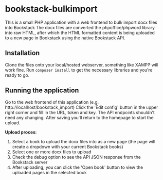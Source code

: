# bookstack-bulkimport
This is a small PHP application with a web frontend to bulk import docx files into Bookstack
The docx files are converted the phpoffice/phpword library into raw HTML, after which the HTML formatted content is being uploaded to a new page in Bookstack using the native Bookstack API.

## Installation

Clone the files onto your local/hosted webserver, something like XAMPP will work fine.
Run `composer install` to get the necessary libraries and you're ready to go.

## Running the application
Go to the web frontend of this application (e.g. http://localhost/bookstack_import)
Click the 'Edit config' button in the upper right corner and fill in the URL, token and key. The API endpoints shouldn't need any changing.
After saving you'll return to the homepage to start the upload.

**Upload proces:**

 1. Select a book to upload the docx files into as a new page (the page will create a dropdown with your current Bookstack books)
 2. Select one or more docx files to upload
 3. Check the debug option to see the API JSON response from the Bookstack server
 4. After uploading, you can click the 'Open book' button to view the uploaded pages in the selected book

